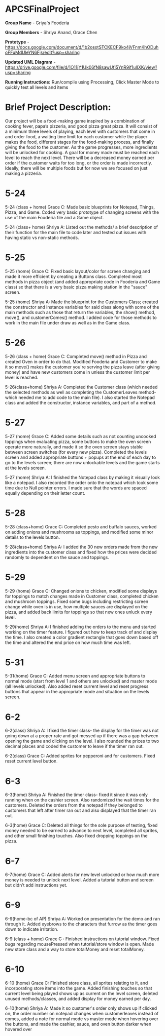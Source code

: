 # APCSFinalProject
**Group Name** - Griya's Fooderia

**Group Members** - Shriya Anand, Grace Chen

**Prototype** - https://docs.google.com/document/d/1b2osotSTCKECF9ko4jVFnmKhODuhoFFuMdUleYN6Fjs/edit?usp=sharing

**Updated UML Diagram** - https://drive.google.com/file/d/1O11jY1Uk06fN8sawUfl5YnR9if1uIIXK/view?usp=sharing

**Running Instructions:** Run/compile using Processing, Click Master Mode to quickly test all levels and items

# **Brief Project Description:**
Our project will be a food-making game inspired by a combination of cooking fever, papa’s pizzeria, and good pizza great pizza. It will consist of a minimum three levels of playing, each level with customers that come in and order food, a waiting time limit for each customer while the player makes the food, different stages for the food-making process, and finally giving the food to the customer. As the game progresses, more ingredients will be unlocked for cooking. A goal for money made must be reached each level to reach the next level. There will be a decreased money earned per order if the customer waits for too long, or the order is made incorrectly. Ideally, there will be multiple foods but for now we are focused on just making a pizzeria.

# **5-24**

5-24 (class + home) Grace C: Made basic blueprints for Notepad, Things, Pizza, and Game. Coded very basic prototype of changing screens with the use of the main Fooderia file and a Game object.

5-24 (class+ home) Shriya A: Listed out the methods/ a brief description of their function for the main file to code later and tested out issues with having static vs non-static methods.

# **5-25**

5-25 (home) Grace C: Fixed basic layout/color for screen changing and made it more efficient by creating a Buttons class. Completed most methods in pizza object (and added appropriate code in Fooderia and Game class) so that there is a very basic pizza making station in the "sauce" screen.

5-25 (home) Shriya A: Made the blueprint for the Customers Class; created the constructor and instance variables for said class along with some of the main methods such as those that return the variables, the show() method, move(), and customerComes() method. I added code for those methods to work in the main file under draw as well as in the Game class.

# **5-26**

5-26 (class + home) Grace C: Completed move() method in Pizza and created Oven in order to do that. Modified Fooderia and Customer to make it so move() makes the customer you're serving the pizza leave (after giving money) and have new customers come in unless the customer limit per level is reached.

5-26(class+home) Shriya A: Completed the Customer class (which needed the selected methods as well as completing the CustomerLeaves method- which needed me to add code to the main file). I also started the Notepad class and added the constructor, instance variables, and part of a method.

# **5-27**

5-27 (home) Grace C: Added some details such as not counting uncooked toppings when evaluating pizza, some buttons to make the oven screen operate more naturally, and made it so the oven screen stays stable between screen switches (for every new pizza). Completed the levels screen and added appropriate buttons + popups at the end of each day to go to the levels screen; there are now unlockable levels and the game starts at the levels screen.

5-27 (home) Shriya A: I finished the Notepad class by making it visually look like a notepad. I also recorded the order onto the notepad which took some time due to Null pointer errors. I made sure that the words are spaced equally depending on their letter count.

# **5-28**

5-28 (class+home) Grace C: Completed pesto and buffalo sauces, worked on adding onions and mushrooms as toppings, and modified some minor details to the levels button.

5-28(class+home) Shriya A: I added the 30 new orders made from the new ingredients into the customer class and fixed how the prices were decided randomly to dependent on the sauce and toppings.

# **5-29**

5-29 (home) Grace C: Changed onions to chicken, modified some displays for toppings to match changes made in Customer class, completed chicken and mushroom toppings. Fixed some bugs including restricting screen change while oven is in use, how multiple sauces are displayed on the pizza, and added back limits for toppings so that new ones unluck every level.

5-29(home) Shriya A: I finished adding the orders to the menu and started working on the timer feature. I figured out how to keep track of and display the time. I also created a color gradient rectangle that goes down based off the time and altered the end price on how much time was left.

# **5-31**

5-31(home) Grace C: Added menu screen and appropriate buttons to normal mode (start from level 1 and others are unlocked) and master mode (all levels unlocked). Also added reset current level and reset progress buttons that appear in the appropriate mode and situation on the levels screen.

# **6-2**

6-2(class) Shriya A: I fixed the timer class- the display for the timer was not going down at a proper rate and got messed up if there was a gap between opening the game and clicking on the level. I also rounded the prices to two decimal places and coded the customer to leave if the timer ran out.

6-2(class) Grace C: Added sprites for pepperoni and for customers. Fixed reset current level button.

# **6-3**

6-3(home) Shriya A: Finished the timer class- fixed it since it was only running when on the cashier screen. Also randomized the wait times for the customers. Deleted the orders from the notepad if they belonged to customers that left after timer ran out and also displayed that the timer ran out.

6-3(home) Grace C: Deleted all things for the sole purpose of testing, fixed money needed to be earned to advance to next level, completed all sprites, and other small finishing touches. Also fixed dropping toppings on the pizza.

# **6-7**

6-7(home) Grace C: Added alerts for new level unlocked or how much more money is needed to unlock next level. Added a tutorial button and screen but didn't add instructions yet.

# **6-9**

6-9(home-bc of AP) Shriya A: Worked on presentation for the demo and ran through it. Added eyebrows to the characters that furrow as the timer goes down to indicate irritation.

6-9 (class + home) Grace C : Finished instructions on tutorial window. Fixed bugs regarding mousePressed when tutorial/store window is open. Made new store class and a way to store totalMoney and reset totalMoney.

# **6-10**

6-10 (home) Grace C: Finished store class, all sprites relating to it, and incorporating store items into the game. Added finishing touches so that current level being played shows up as current on the level screen, deleted unused methods/classes, and added display for money earned per day.

6-10(home) Shriya A: Made it so customer's order only shows up if clicked on, the order number on notepad changes when customerleaves instead of comes, added a note for normal mode vs master mode when hovering over the buttons, and made the cashier, sauce, and oven button darker when hovered over
